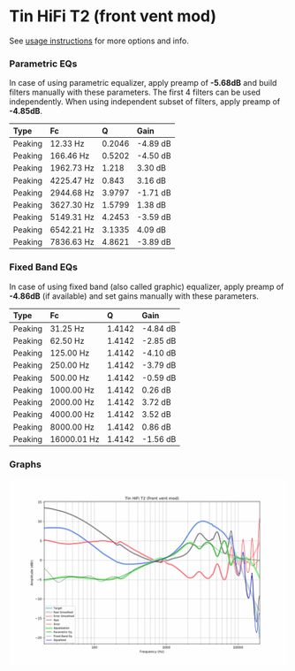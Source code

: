 # Tin HiFi T2 (front vent mod)
See [usage instructions](https://github.com/jaakkopasanen/AutoEq#usage) for more options and info.

### Parametric EQs
In case of using parametric equalizer, apply preamp of **-5.68dB** and build filters manually
with these parameters. The first 4 filters can be used independently.
When using independent subset of filters, apply preamp of **-4.85dB**.

| Type    | Fc         |      Q | Gain     |
|:--------|:-----------|:-------|:---------|
| Peaking | 12.33 Hz   | 0.2046 | -4.89 dB |
| Peaking | 166.46 Hz  | 0.5202 | -4.50 dB |
| Peaking | 1962.73 Hz | 1.218  | 3.30 dB  |
| Peaking | 4225.47 Hz | 0.843  | 3.16 dB  |
| Peaking | 2944.68 Hz | 3.9797 | -1.71 dB |
| Peaking | 3627.30 Hz | 1.5799 | 1.38 dB  |
| Peaking | 5149.31 Hz | 4.2453 | -3.59 dB |
| Peaking | 6542.21 Hz | 3.1335 | 4.09 dB  |
| Peaking | 7836.63 Hz | 4.8621 | -3.89 dB |

### Fixed Band EQs
In case of using fixed band (also called graphic) equalizer, apply preamp of **-4.86dB**
(if available) and set gains manually with these parameters.

| Type    | Fc          |      Q | Gain     |
|:--------|:------------|:-------|:---------|
| Peaking | 31.25 Hz    | 1.4142 | -4.84 dB |
| Peaking | 62.50 Hz    | 1.4142 | -2.85 dB |
| Peaking | 125.00 Hz   | 1.4142 | -4.10 dB |
| Peaking | 250.00 Hz   | 1.4142 | -3.79 dB |
| Peaking | 500.00 Hz   | 1.4142 | -0.59 dB |
| Peaking | 1000.00 Hz  | 1.4142 | 0.26 dB  |
| Peaking | 2000.00 Hz  | 1.4142 | 3.72 dB  |
| Peaking | 4000.00 Hz  | 1.4142 | 3.52 dB  |
| Peaking | 8000.00 Hz  | 1.4142 | 0.86 dB  |
| Peaking | 16000.01 Hz | 1.4142 | -1.56 dB |

### Graphs
![](./Tin%20HiFi%20T2%20(front%20vent%20mod).png)